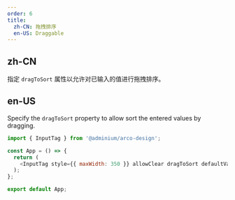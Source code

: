 ```yaml
---
order: 6
title:
  zh-CN: 拖拽排序
  en-US: Draggable
---
```


## zh-CN

指定 `dragToSort` 属性以允许对已输入的值进行拖拽排序。

## en-US

Specify the `dragToSort` property to allow sort the entered values by dragging.

```js
import { InputTag } from '@adminium/arco-design';

const App = () => {
  return (
    <InputTag style={{ maxWidth: 350 }} allowClear dragToSort defaultValue={['a', 'b', 'c', 'd']} />
  );
};

export default App;
```
